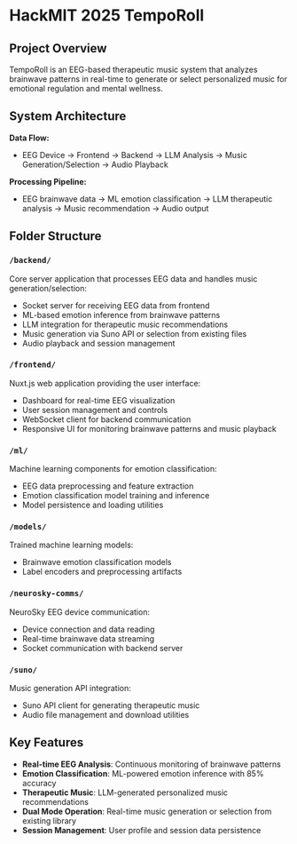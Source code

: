 # HackMIT 2025 TempoRoll

## Project Overview

TempoRoll is an EEG-based therapeutic music system that analyzes brainwave patterns in real-time to generate or select personalized music for emotional regulation and mental wellness.

## System Architecture

**Data Flow:**
- EEG Device → Frontend → Backend → LLM Analysis → Music Generation/Selection → Audio Playback

**Processing Pipeline:**
- EEG brainwave data → ML emotion classification → LLM therapeutic analysis → Music recommendation → Audio output

## Folder Structure

### `/backend/`
Core server application that processes EEG data and handles music generation/selection:
- Socket server for receiving EEG data from frontend
- ML-based emotion inference from brainwave patterns  
- LLM integration for therapeutic music recommendations
- Music generation via Suno API or selection from existing files
- Audio playback and session management

### `/frontend/`
Nuxt.js web application providing the user interface:
- Dashboard for real-time EEG visualization
- User session management and controls
- WebSocket client for backend communication
- Responsive UI for monitoring brainwave patterns and music playback

### `/ml/`
Machine learning components for emotion classification:
- EEG data preprocessing and feature extraction
- Emotion classification model training and inference
- Model persistence and loading utilities

### `/models/`
Trained machine learning models:
- Brainwave emotion classification models
- Label encoders and preprocessing artifacts

### `/neurosky-comms/`
NeuroSky EEG device communication:
- Device connection and data reading
- Real-time brainwave data streaming
- Socket communication with backend server

### `/suno/`
Music generation API integration:
- Suno API client for generating therapeutic music
- Audio file management and download utilities

## Key Features

- **Real-time EEG Analysis**: Continuous monitoring of brainwave patterns
- **Emotion Classification**: ML-powered emotion inference with 85% accuracy
- **Therapeutic Music**: LLM-generated personalized music recommendations
- **Dual Mode Operation**: Real-time music generation or selection from existing library
- **Session Management**: User profile and session data persistence
